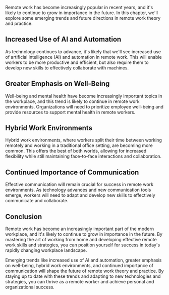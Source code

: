 
Remote work has become increasingly popular in recent years, and it's likely to continue to grow in importance in the future. In this chapter, we'll explore some emerging trends and future directions in remote work theory and practice.

Increased Use of AI and Automation
----------------------------------

As technology continues to advance, it's likely that we'll see increased use of artificial intelligence (AI) and automation in remote work. This will enable workers to be more productive and efficient, but also require them to develop new skills to effectively collaborate with machines.

Greater Emphasis on Well-Being
------------------------------

Well-being and mental health have become increasingly important topics in the workplace, and this trend is likely to continue in remote work environments. Organizations will need to prioritize employee well-being and provide resources to support mental health in remote workers.

Hybrid Work Environments
------------------------

Hybrid work environments, where workers split their time between working remotely and working in a traditional office setting, are becoming more common. This offers the best of both worlds, allowing for increased flexibility while still maintaining face-to-face interactions and collaboration.

Continued Importance of Communication
-------------------------------------

Effective communication will remain crucial for success in remote work environments. As technology advances and new communication tools emerge, workers will need to adapt and develop new skills to effectively communicate and collaborate.

Conclusion
----------

Remote work has become an increasingly important part of the modern workplace, and it's likely to continue to grow in importance in the future. By mastering the art of working from home and developing effective remote work skills and strategies, you can position yourself for success in today's rapidly changing workplace landscape.

Emerging trends like increased use of AI and automation, greater emphasis on well-being, hybrid work environments, and continued importance of communication will shape the future of remote work theory and practice. By staying up to date with these trends and adapting to new technologies and strategies, you can thrive as a remote worker and achieve personal and organizational success.
